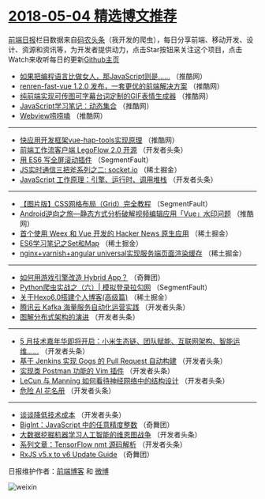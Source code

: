 # [2018-05-04 精选博文推荐](http://hao.caibaojian.com/date/2018/05/04)

[前端日报](http://caibaojian.com/c/news)栏目数据来自[码农头条](http://hao.caibaojian.com/)（我开发的爬虫），每日分享前端、移动开发、设计、资源和资讯等，为开发者提供动力，点击Star按钮来关注这个项目，点击Watch来收听每日的更新[Github主页](https://github.com/kujian/frontendDaily)
* [如果把编程语言比做女人，那JavaScript则是&#8230;&#8230;](http://hao.caibaojian.com/72970.html) （推酷网）
* [renren-fast-vue 1.2.0 发布，一套更优的前端解决方案](http://hao.caibaojian.com/72971.html) （推酷网）
* [纯前端实现可传图可字幕台词定制的GIF表情生成器](http://hao.caibaojian.com/72965.html) （推酷网）
* [JavaScript学习笔记：动态集合](http://hao.caibaojian.com/72966.html) （推酷网）
* [Webview唠唠嗑](http://hao.caibaojian.com/72969.html) （推酷网）

***
* [快应用开发框架vue-hap-tools实现原理](http://hao.caibaojian.com/72968.html) （推酷网）
* [前端工作流客户端 LegoFlow 2.0 开源](http://hao.caibaojian.com/72924.html) （开发者头条）
* [用 ES6 写全屏滚动插件](http://hao.caibaojian.com/72906.html) （SegmentFault）
* [JS实时通信三把斧系列之二: socket.io](http://hao.caibaojian.com/72997.html) （稀土掘金）
* [JavaScript 工作原理：引擎、运行时、调用堆栈](http://hao.caibaojian.com/72915.html) （开发者头条）

***
* [【图片版】CSS网格布局（Grid）完全教程](http://hao.caibaojian.com/72904.html) （SegmentFault）
* [Android逆向之旅&#8212;静态方式分析破解视频编辑应用「Vue」水印问题](http://hao.caibaojian.com/72967.html) （推酷网）
* [首个使用 Weex 和 Vue 开发的 Hacker News 原生应用](http://hao.caibaojian.com/72990.html) （稀土掘金）
* [ES6学习笔记之Set和Map](http://hao.caibaojian.com/73001.html) （稀土掘金）
* [nginx+varnish+angular universal实现服务端页面渲染缓存](http://hao.caibaojian.com/73005.html) （稀土掘金）

***
* [如何用游戏引擎改造 Hybrid App？](http://hao.caibaojian.com/73024.html) （奇舞团）
* [Python爬虫实战之（六）| 模拟登录拉勾网](http://hao.caibaojian.com/72907.html) （SegmentFault）
* [关于Hexo6.0搭建个人博客(高级篇)](http://hao.caibaojian.com/72998.html) （稀土掘金）
* [腾讯云 Kafka 海量服务自动化运营实践](http://hao.caibaojian.com/72923.html) （开发者头条）
* [图解分布式架构的演进](http://hao.caibaojian.com/72912.html) （开发者头条）

***
* [5 月技术嘉年华即将开启：小米生态链、团队赋能、互联网架构、智能运维……](http://hao.caibaojian.com/72925.html) （开发者头条）
* [基于 Jenkins 实现 Gogs 的 Pull Request 自动构建](http://hao.caibaojian.com/72917.html) （开发者头条）
* [实现类 Postman 功能的 Vim 插件](http://hao.caibaojian.com/72928.html) （开发者头条）
* [LeCun 与 Manning 如何看待神经网络中的结构设计](http://hao.caibaojian.com/72930.html) （开发者头条）
* [危险 AI 花名册](http://hao.caibaojian.com/72920.html) （开发者头条）

***
* [谈谈降低技术成本](http://hao.caibaojian.com/72931.html) （开发者头条）
* [BigInt：JavaScript 中的任意精度整数](http://hao.caibaojian.com/73025.html) （奇舞团）
* [大数据挖掘机器学习人工智能的维恩图战争](http://hao.caibaojian.com/72921.html) （开发者头条）
* [系列文章：TensorFlow nmt 源码解析](http://hao.caibaojian.com/72932.html) （开发者头条）
* [RxJS v5.x to v6 Update Guide](http://hao.caibaojian.com/73026.html) （奇舞团）

日报维护作者：[前端博客](http://caibaojian.com/) 和 [微博](http://caibaojian.com/go/weibo)

![weixin](https://user-images.githubusercontent.com/3055447/38468989-651132ac-3b80-11e8-8e6b-15122322a9d7.png)